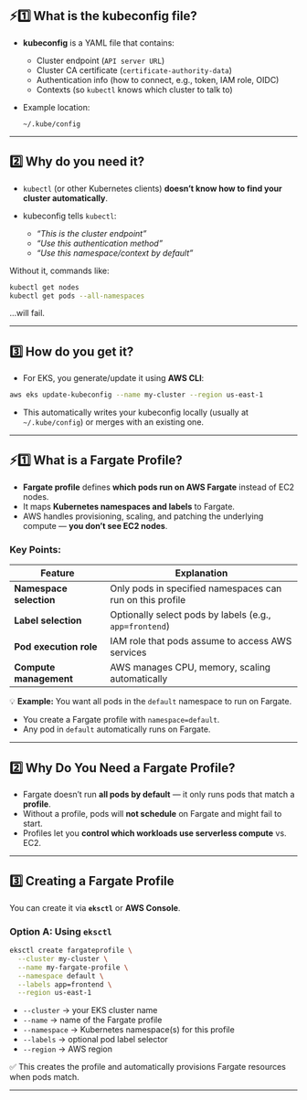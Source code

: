 
## ⚡1️⃣ What is the kubeconfig file?

* **kubeconfig** is a YAML file that contains:

  * Cluster endpoint (`API server URL`)
  * Cluster CA certificate (`certificate-authority-data`)
  * Authentication info (how to connect, e.g., token, IAM role, OIDC)
  * Contexts (so `kubectl` knows which cluster to talk to)

* Example location:

  ```
  ~/.kube/config
  ```

---

## 2️⃣ Why do you need it?

* `kubectl` (or other Kubernetes clients) **doesn’t know how to find your cluster automatically**.
* kubeconfig tells `kubectl`:

  * *“This is the cluster endpoint”*
  * *“Use this authentication method”*
  * *“Use this namespace/context by default”*

Without it, commands like:

```bash
kubectl get nodes
kubectl get pods --all-namespaces
```

…will fail.

---

## 3️⃣ How do you get it?

* For EKS, you generate/update it using **AWS CLI**:

```bash
aws eks update-kubeconfig --name my-cluster --region us-east-1
```

* This automatically writes your kubeconfig locally (usually at `~/.kube/config`) or merges with an existing one.

---

## ⚡1️⃣ What is a Fargate Profile?

* **Fargate profile** defines **which pods run on AWS Fargate** instead of EC2 nodes.
* It maps **Kubernetes namespaces and labels** to Fargate.
* AWS handles provisioning, scaling, and patching the underlying compute — **you don’t see EC2 nodes**.

### Key Points:

| Feature                 | Explanation                                               |
| ----------------------- | --------------------------------------------------------- |
| **Namespace selection** | Only pods in specified namespaces can run on this profile |
| **Label selection**     | Optionally select pods by labels (e.g., `app=frontend`)   |
| **Pod execution role**  | IAM role that pods assume to access AWS services          |
| **Compute management**  | AWS manages CPU, memory, scaling automatically            |

💡 **Example:** You want all pods in the `default` namespace to run on Fargate.

* You create a Fargate profile with `namespace=default`.
* Any pod in `default` automatically runs on Fargate.

---

## 2️⃣ Why Do You Need a Fargate Profile?

* Fargate doesn’t run **all pods by default** — it only runs pods that match a **profile**.
* Without a profile, pods will **not schedule** on Fargate and might fail to start.
* Profiles let you **control which workloads use serverless compute** vs. EC2.

---

## 3️⃣ Creating a Fargate Profile

You can create it via **`eksctl`** or **AWS Console**.

### **Option A: Using `eksctl`**

```bash
eksctl create fargateprofile \
  --cluster my-cluster \
  --name my-fargate-profile \
  --namespace default \
  --labels app=frontend \
  --region us-east-1
```

* `--cluster` → your EKS cluster name
* `--name` → name of the Fargate profile
* `--namespace` → Kubernetes namespace(s) for this profile
* `--labels` → optional pod label selector
* `--region` → AWS region

✅ This creates the profile and automatically provisions Fargate resources when pods match.

---
